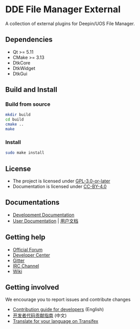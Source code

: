 # DDE File Manager External

A collection of external plugins for Deepin/UOS File Manager.

## Dependencies

- Qt >= 5.11
- CMake >= 3.13
- DtkCore
- DtkWidget
- DtkGui

## Build and Install

### Build from source

```bash
mkdir build
cd build
cmake ..
make
```

### Install

```bash
sudo make install
```

## License

- The project is licensed under [GPL-3.0-or-later](LICENSES/GPL-3.0-or-later.txt)
- Documentation is licensed under [CC-BY-4.0](LICENSES/CC-BY-4.0.txt)

## Documentations

- [Development Documentation](https://linuxdeepin.github.io/dde-file-manager/)
- [User Documentation](https://wiki.deepin.org/wiki/Deepin_File_Manager) | [用户文档](https://wiki.deepin.org/index.php?title=%E6%B7%B1%E5%BA%A6%E6%96%87%E4%BB%B6%E7%AE%A1%E7%90%86%E5%99%A8)

## Getting help

- [Official Forum](https://bbs.deepin.org/)
- [Developer Center](https://github.com/linuxdeepin/developer-center)
- [Gitter](https://gitter.im/orgs/linuxdeepin/rooms)
- [IRC Channel](https://webchat.freenode.net/?channels=deepin)
- [Wiki](https://wiki.deepin.org/)

## Getting involved

We encourage you to report issues and contribute changes

- [Contribution guide for developers](https://github.com/linuxdeepin/developer-center/wiki/Contribution-Guidelines-for-Developers-en) (English)
- [开发者代码贡献指南](https://github.com/linuxdeepin/developer-center/wiki/Contribution-Guidelines-for-Developers) (中文)
- [Translate for your language on Transifex](https://www.transifex.com/linuxdeepin/deepin-file-manager/)
